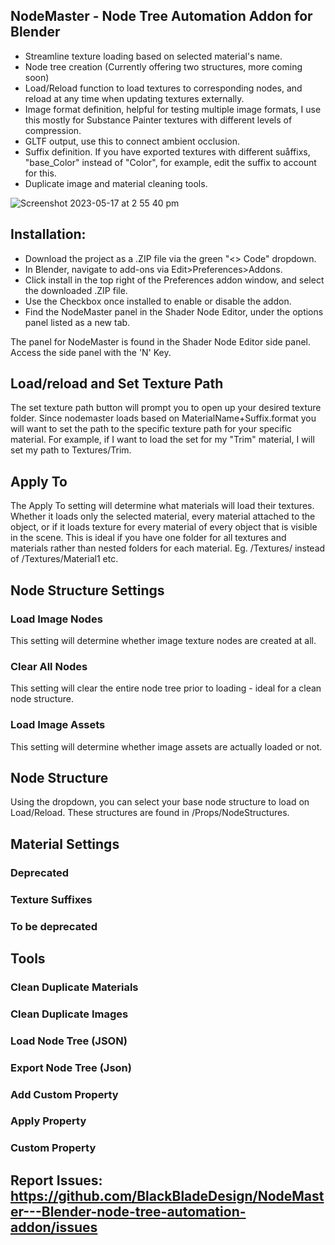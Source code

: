 ## NodeMaster - Node Tree Automation Addon for Blender

- Streamline texture loading based on selected material's name.
- Node tree creation (Currently offering two structures, more coming soon)
- Load/Reload function to load textures to corresponding nodes, and reload at any time when updating textures externally.
- Image format definition, helpful for testing multiple image formats, I use this mostly for Substance Painter textures with different levels of compression.
- GLTF output, use this to connect ambient occlusion. 
- Suffix definition. If you have exported textures with different suåffixs, "base_Color" instead of "Color", for example, edit the suffix to account for this.
- Duplicate image and material cleaning tools. 

![Screenshot 2023-05-17 at 2 55 40 pm](https://github.com/BlackBladeDesign/NodeMaster---Blender-node-tree-automation-addon/assets/126746830/a475efe8-d9cc-4708-9dfd-d1b26b9e1d1a)

## Installation:
- Download the project as a .ZIP file via the green "<> Code" dropdown.
- In Blender, navigate to add-ons via Edit>Preferences>Addons.
- Click install in the top right of the Preferences addon window, and select the downloaded .ZIP file. 
- Use the Checkbox once installed to enable or disable the addon. 
- Find the NodeMaster panel in the Shader Node Editor, under the options panel listed as a new tab.

The panel for NodeMaster is found in the Shader Node Editor side panel. Access the side panel with the 'N' Key.

## Load/reload and Set Texture Path
The set texture path button will prompt you to open up your desired texture folder. Since nodemaster loads based on MaterialName+Suffix.format you will want to set the path to the specific texture path for your specific material. For example, if I want to load the set for my "Trim" material, I will set my path to Textures/Trim.

## Apply To
The Apply To setting will determine what materials will load their textures. Whether it loads only the selected material, every material attached to the object, or if it loads texture for every material of every object that is visible in the scene. This is ideal if you have one folder for all textures and materials rather than nested folders for each material. Eg. /Textures/ instead of /Textures/Material1 etc.

## Node Structure Settings
### Load Image Nodes
This setting will determine whether image texture nodes are created at all.

### Clear All Nodes
This setting will clear the entire node tree prior to loading - ideal for a clean node structure.

### Load Image Assets
This setting will determine whether image assets are actually loaded or not.

## Node Structure
Using the dropdown, you can select your base node structure to load on Load/Reload. These structures are found in /Props/NodeStructures.

## Material Settings
### Deprecated
### Texture Suffixes
### To be deprecated
## Tools
### Clean Duplicate Materials
### Clean Duplicate Images
### Load Node Tree (JSON)
### Export Node Tree (Json)
### Add Custom Property
### Apply Property
### Custom Property

## Report Issues: https://github.com/BlackBladeDesign/NodeMaster---Blender-node-tree-automation-addon/issues
